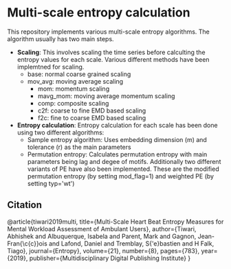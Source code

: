 # Multi-scale entropy calculation

This repository implements various multi-scale entropy algorithms. The algorithm usually has two main steps.
- **Scaling**: This involves scaling the time series before calculting the entropy values for each scale. Various different methods have been implemtned for scaling.
  - base: normal coarse grained scaling
  - mov_avg: moving average scaling
	- mom: momentum scaling
	- mavg_mom: moving average momentum scaling
	- comp: composite scaling
	- c2f: coarse to fine EMD based scaling
	- f2c: fine to coarse EMD based scaling
- **Entropy calculation**: Entropy calculation for each scale has been done using two different algorithms:
  - Sample entropy algorithm: Uses embedding dimension (m) and tolerance (r) as the main parameters
  - Permutation entropy: Calculates permutation entropy with main parameters being lag and degee of motifs. Additionally two different variants of PE have also been implemented. These are the modified permutation entropy (by setting mod_flag=1) and weighted PE (by setting typ='wt')
  
  
## Citation

@article{tiwari2019multi,
  title={Multi-Scale Heart Beat Entropy Measures for Mental Workload Assessment of Ambulant Users},
  author={Tiwari, Abhishek and Albuquerque, Isabela and Parent, Mark and Gagnon, Jean-Fran{\c{c}}ois and Lafond, Daniel and Tremblay, S{\'e}bastien and H Falk, Tiago},
  journal={Entropy},
  volume={21},
  number={8},
  pages={783},
  year={2019},
  publisher={Multidisciplinary Digital Publishing Institute}
}
